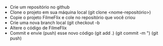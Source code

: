 - Crie um repositório no github
- Clone o projeto em sua máquina local
(git clone <nome-repositório>)
- Copie o projeto FilmeFlix e cole no 
repositório que você criou
- Crie uma nova branch local
(git checkout -b <nome-da-nova-branch>
- Altere o código de FilmeFlix
- Commit e envie (push) esse novo código
(git add .)
(git commit -m "<Mensagem-Significativa>)
(git push)
